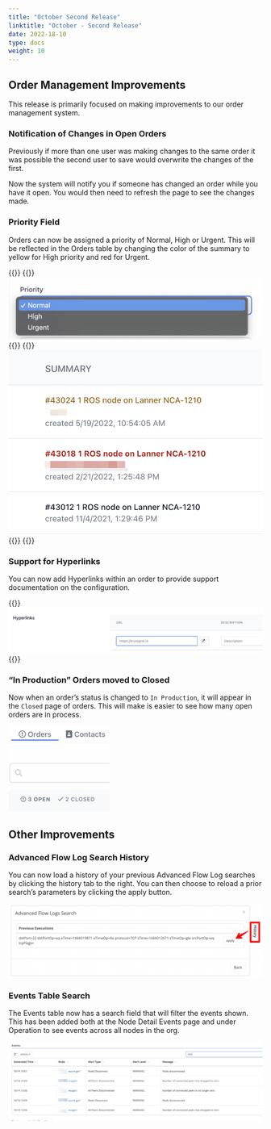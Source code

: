 ```yaml
---
title: "October Second Release"
linktitle: "October - Second Release"
date: 2022-18-10
type: docs
weight: 10
---
```


## Order Management Improvements

This release is primarily focused on making improvements to our order management system.

### Notification of Changes in Open Orders

Previously if more than one user was making changes to the same order it was possible the second user to save would overwrite the changes of the first. 

Now the system will notify you if someone has changed an order while you have it open. You would then need to refresh the page to see the changes made.

### Priority Field

Orders can now be assigned a priority of Normal, High or Urgent. This will be reflected in the Orders table by changing the color of the summary to yellow for High priority and red for Urgent.

{{<cardpane>}}
  {{<card header="Order priority menu">}}
![priority field](priority-field.png)
  {{</card>}}
  {{<card header="Example `High`, `Urgent`, and `Normal` priority order summaries">}}
![priority summaries](priority-list.png)
  {{</card>}}
{{</cardpane>}}

### Support for Hyperlinks

You can now add Hyperlinks within an order to provide support documentation on the configuration.

{{<card header="Hyperlink Form">}}
![hyperlink form](hyperlinks.png)
{{</card>}}

### “In Production” Orders moved to Closed

Now when an order’s status is changed to `In Production`, it will appear in the `Closed` page of orders.  This will make is easier to see how many open orders are in process. 

<img src="orders-search.png" width="200px"/>

## Other Improvements

### Advanced Flow Log Search History

You can now load a history of your previous Advanced Flow Log searches by clicking the history tab to the right.  You can then choose to reload a prior search’s parameters by clicking the apply button.

![Flow Log Search](flow-log-history.png)

### Events Table Search

The Events table now has a search field that will filter the events shown.  This has been added both at the Node Detail Events page and under Operation to see events across all nodes in the org. 

![Events Table Search](events.png)